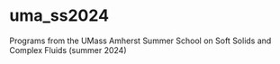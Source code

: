 # uma_ss2024
Programs from the UMass Amherst Summer School on Soft Solids and Complex Fluids (summer 2024)
